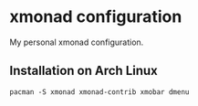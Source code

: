 xmonad configuration
====================
My personal xmonad configuration.

Installation on Arch Linux
--------------------------
```
pacman -S xmonad xmonad-contrib xmobar dmenu
```

